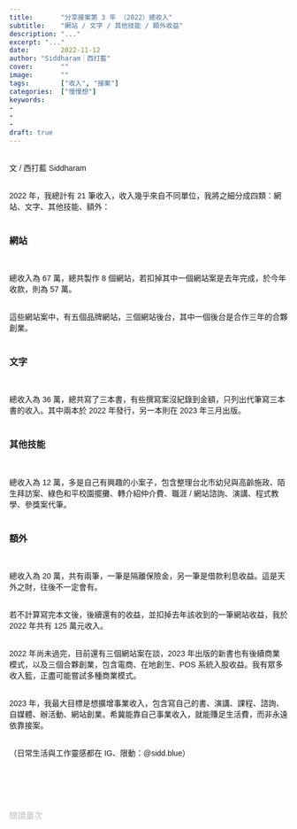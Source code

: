 ```yaml
---
title:       "分享接案第 3 年 （2022）總收入"
subtitle:    "網站 / 文字 / 其他技能 / 額外收益"
description: "..."
excerpt: "..."
date:        2022-11-12
author: "Siddharam｜西打藍"
cover:       ""
image:       ""
tags:        ["收入", "接案"]
categories:  ["慢慢想"]
keywords:
- 
- 
- 
draft: true
---
```


<article style="font-family: 'Noto Sans TC', '微軟正黑體', sans-serif; font-weight: 300;">

<br>文 / 西打藍 Siddharam<br><br>

2022 年，我總計有 21 筆收入，收入幾乎來自不同單位，我將之細分成四類：網站、文字、其他技能、額外：<br><br>


<h3 class="article-h1-color">網站</h3><br>

總收入為 67 萬，總共製作 8 個網站，若扣掉其中一個網站案是去年完成，於今年收款，則為 57 萬。<br><br>

這些網站案中，有五個品牌網站，三個網站後台，其中一個後台是合作三年的合夥創業。<br><br>

<!-- 網站：67 萬（- 10 萬）
小王子：10 萬
威寶：10 萬
蹲點台灣：4 萬
電影製作公司：14 萬
校園攝影網站：4 萬
aimvast：2 萬
包養網：10 萬
鳳飛飛：15 萬 -->

<h3 class="article-h1-color">文字</h3><br>

總收入為 36 萬，總共寫了三本書，有些撰寫案沒紀錄到金額，只列出代筆寫三本書的收入。其中兩本於 2022 年發行，另一本則在 2023 年三月出版。<br><br>

<!-- 寫書： 36 萬
陽明寫書：4 萬
遠通寫書：22.5 萬
守住台灣：10 萬 -->

<h3 class="article-h1-color">其他技能</h3><br>

總收入為 12 萬，多是自己有興趣的小案子，包含整理台北市幼兒與高齡施政、陌生拜訪案、綠色和平校園擺攤、轉介紹仲介費、職涯 / 網站諮詢、演講、程式教學、參獎案代筆。<br><br>

<!-- 其他技能：10 萬
採訪教學演講：一千五
台北市幼兒 / 高齡施政整理：3 萬
曾仔寮 100 人採訪：2 萬
職涯諮詢：500
參獎案：6 千
擺攤：2 萬
諮詢：3 千
轉介案：2 萬 -->

<h3 class="article-h1-color">額外</h3><br>

總收入為 20 萬，共有兩筆，一筆是隔離保險金，另一筆是借款利息收益。這是天外之財，往後不一定會有。<br><br>

若不計算寫完本文後，後續還有的收益，並扣掉去年該收到的一筆網站收益，我於 2022 年共有 125 萬元收入。<br><br>

2022 年尚未過完，目前還有三個網站案在談，2023 年出版的新書也有後續商業模式，以及三個合夥創業，包含電商、在地創生、POS 系統入股收益。我有眾多收入籃，正盡可能嘗試多種商業模式。<br><br>

2023 年，我最大目標是想擴增事業收入，包含寫自己的書、演講、課程、諮詢、自媒體、辦活動、網站創業。希冀能靠自己事業收入，就能賺足生活費，而非永遠依靠接案。<br><br>


<!-- 額外：20 萬
確診：5 萬
利息收益：15 萬 -->

（日常生活與工作靈感都在 IG、限動：@sidd.blue）<br><br>


<br><br><br>

</article>

<div style="color: #bfbfbf; font-size: 15px;" id="busuanzi_container_page_pv">
  閱讀量<span id="busuanzi_value_page_pv"></span>次
</div>

<script src="../../js/post.js"></script>




